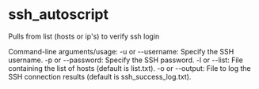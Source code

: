 # ssh_autoscript
Pulls from list (hosts or ip's) to verify ssh login

Command-line arguments/usage:
    -u or --username: Specify the SSH username.
    -p or --password: Specify the SSH password.
    -l or --list: File containing the list of hosts (default is list.txt).
    -o or --output: File to log the SSH connection results (default is ssh_success_log.txt).

